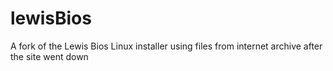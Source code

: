# lewisBios
A fork of the Lewis Bios Linux installer using files from internet archive after the site went down
